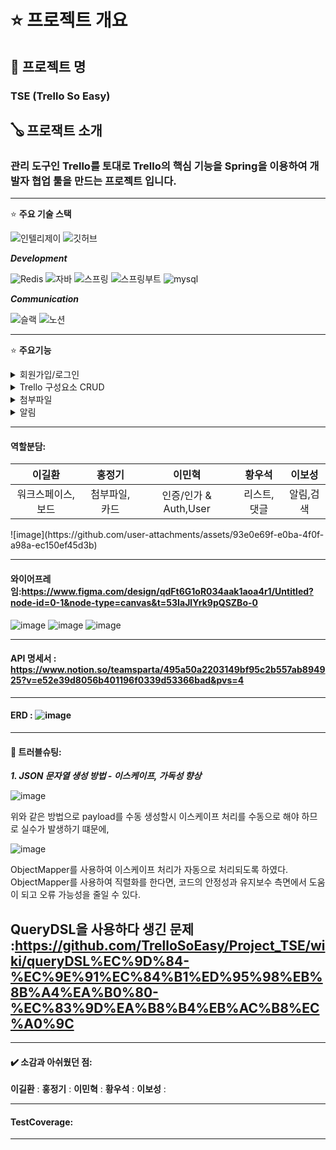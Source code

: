 # ⭐ 프로젝트 개요 

## 🧾 **프로젝트 명**

### TSE (Trello So Easy)

## 🪕 **프로잭트 소개**

### 관리 도구인 Trello를 토대로 Trello의 핵심 기능을 Spring을 이용하여 개발자 협업 툴을 만드는 프로젝트 입니다.
---

⭐ **주요 기술 스택**

![인텔리제이](https://img.shields.io/badge/IntelliJ_IDEA-000000.svg?style=for-the-badge&logo=intellij-idea&logoColor=white)
![깃허브](https://img.shields.io/badge/GitHub-100000?style=for-the-badge&logo=github&logoColor=white)

***Development***
    
![Redis](https://img.shields.io/badge/Redis-DC382D?style=for-the-badge&logo=redis&logoColor=white)
![자바](https://img.shields.io/badge/Java-ED8B00?style=for-the-badge&logo=openjdk&logoColor=white)
![스프링](https://img.shields.io/badge/Spring-6DB33F?style=for-the-badge&logo=spring&logoColor=white)
![스프링부트](https://img.shields.io/badge/Spring-6DB33F?style=for-the-badge&logo=springboot&logoColor=white)
![mysql](https://img.shields.io/badge/MySQL-00000F?style=for-the-badge&logo=mysql&logoColor=white) <p>
***Communication***

![슬랙](https://img.shields.io/badge/Slack-4A154B?style=for-the-badge&logo=slack&logoColor=white)
![노션](https://img.shields.io/badge/Notion-000000?style=for-the-badge&logo=notion&logoColor=white)

---

⭐ **주요기능**

<details>
<summary>회원가입/로그인</summary>

* 회원가입
* 회원 정보 수정
* 회원 탈퇴
* 멤버 등록

</details>

<details>
<summary>Trello 구성요소 CRUD</summary>

* 

</details>

<details>
<summary>첨부파일</summary>

* ## AWS를 이용한 첨부파일 저장
* AWS S3는 안정적이고 확장 가능한 클라우드 스토리지 서비스이다.
* 대용량 데이터를 쉽게 저장하고 관리할 수 있으며, 높은 가용성과 보안성 덕분에 많은 기업에서 파일 저장소로 사용한다.

* ## AWS 장 · 단점

### 장점

확장성: 사용량이 증가해도 성능 저하 없이 확장이 가능하다.  
가용성: S3는 높은 가용성을 제공하며, 데이터를 안전하게 백업하고 보관할 수 있다.  
비용 효율성: 사용한 만큼만 요금을 지불하는 Pay-as-you-go 모델로 운영된다.  
보안: 다양한 암호화 및 접근 제어 기능을 통해 데이터를 안전하게 보호한다.  
통합성: 다른 AWS 서비스와 쉽게 통합되어 기능 확장이 용이하다.

### 단점

초기 설정 복잡성: IAM(Identity and Access Management) 등 보안 설정이 복잡할 수 있다.  
비용 관리 어려움: 사용량이 많아질수록 비용이 증가할 수 있어 관리가 필요하다.  

### AWS를 선택한 이유  
가용성과 확장성이 뛰어나 대규모 파일 저장에 적합하다. 또한, AWS SDK를 사용하여 Spring Boot 애플리케이션과 쉽게 통합할 수 있어 개발 시간과 유지보수에 효율적이다. 높은 보안성을 제공해 사용자가
안심하고 데이터를 저장할 수 있다.

### 구현코드
S3에 파일을 업로드하기 위해 AmazonS3 객체를 사용하여 파일을 저장하고, 업로드된 파일의 URL을 데이터베이스에 저장하는 구조로 구현했다. 파일 확장자와 크기를 체크하는 로직을 통해 보안성을 높였고, 최대
파일 크기를 5MB로 제한했다.
```
 public File uploadFiles(Long sourceId, List<MultipartFile> files, FileEnum fileFolder) throws IOException {

        // 지원되는 파일 확장자 리스트
        List<String> allowedFileTypes = Arrays.asList("image/jpeg", "image/png", "application/pdf", "text/csv");
        // 최대 파일 크기: 5MB
        long maxFileSize = 5 * 1024 * 1024;

        for (MultipartFile file : files) {


            if (file.getSize() > maxFileSize) {
                throw new ApiException(ErrorStatus._FILE_SIZE_OVER_ERROR);
            }

            // 파일 형식 체크
            if (!allowedFileTypes.contains(file.getContentType())) {
                throw new ApiException(ErrorStatus._FILE_TYPE_MISS_MATCH);
            }

            String fileName = generateFileName(file);
            String fileKey = fileFolder + "/" + fileName;

            ObjectMetadata metadata = new ObjectMetadata();
            metadata.setContentLength(file.getSize());
            metadata.setContentType(file.getContentType());

            try (InputStream inputStream = file.getInputStream()) {
                PutObjectRequest putObjectRequest = new PutObjectRequest(bucketName, fileKey, inputStream, metadata);
                amazonS3.putObject(putObjectRequest);
            }
            String url = amazonS3.getUrl(bucketName, fileKey).toString();
            File image = File.of(url, sourceId, fileFolder);
            fileRepository.save(image);
        }
        return null;
    }


    private String generateFileName(MultipartFile file) {
        return UUID.randomUUID().toString() + "-" + file.getOriginalFilename().replace(" ", "_");
    }
```

### 설명:
uploadFiles 메서드는 파일을 업로드하는 핵심 기능이다.  
파일 형식과 크기를 먼저 확인한다.  
파일 이름은 UUID로 고유하게 생성한다.  
AWS S3에 파일을 업로드한 후, 파일의 URL을 받아온다.  
최종적으로 파일 정보를 데이터베이스에 저장한다.  
이 과정에서 S3 버킷의 이름과 업로드할 파일 폴더를 조합하여 fileKey를 생성하며, 이 키를 통해 나중에 파일을 검색하거나 삭제할 수 있다.  


</details>

<details>
<summary>알림</summary>




    public void notifyMemberAdded(MemberAddedNotificationRequestDto memberAddedNotificationRequestDto) {
        String message = String.format("%s님이 워크스페이스에 입장하셨습니다.. WorkSpace ID : %d", memberAddedNotificationRequestDto.getNickname(),
                memberAddedNotificationRequestDto.getWorkSpaceId()
        );
        discordSender.sendNotification(message);
    }
    

    
```

@Component
@AllArgsConstructor
public class DiscordNotificationSender implements NotificationSender {

    private final RestTemplate restTemplate;
    private final ObjectMapper objectMapper;
    private final String discordWebhookUrl =
            "https://discordapp.com/api/webhooks/1295553870671646791/ETFI6_Nw2-87wzm7iXl1-tG36OBOgXbO5fV1E6EwXXriNMGJ0ky92rajvpRfwCmA4PyC";
//    private static final Logger logger = LoggerFactory.getLogger(DiscordNotificationSender.class);



    public ApiResponse sendNotification(String message) {

        Map<String, String> payloadMap = new HashMap<>();
        payloadMap.put("content", message);
        String payload;
        try {
            // ObjectMapper를 사용하여 Map을 JSON 문자열로 변환
            payload = objectMapper.writeValueAsString(payloadMap);
        } catch (JsonProcessingException e) {
            return ApiResponse.createError("메시지 변환에 실패하였습니다.", 500);
        }
        // http 헤더 설정
        HttpHeaders headers = new HttpHeaders();
        headers.setContentType(MediaType.APPLICATION_JSON);

        // http 요청본문, 헤더를 포함한  httpEntity 생성
        HttpEntity<String> request = new HttpEntity<>(payload, headers);

        try {
            restTemplate.postForObject(discordWebhookUrl, request, String.class);
//            logger.info("알림이 성공적으로 전송되었습니다: {}", message);
            return ApiResponse.createSuccess("알림이 성공적으로 전송되었습니다.", 200, message);
        } catch (RestClientException e) {
//            logger.error("알림 전송 실패 : {}", e.getMessage());
            return ApiResponse.createError("알림 전송에 실패하였습니다.", 500);
        }
    }
}
```


### 설명 :
중요 이벤트에 대한 변경이 이루어진 서비스 로직에 알림을 호출하도록 로직을 통해서, NotificationService의 로직의 메서드를 통해 해당 URL로 실시간 알림이 전송되는 기능

</details>




----
#### 역할분담:
|                 이길환                  |                 홍정기                  |                   이민혁                    |                     황우석                      |                       이보성                        |
|:------------------------------------:|:------------------------------------:|:----------------------------------------:|:--------------------------------------------:|:------------------------------------------------:|
| 워크스페이스, 보드 | 첨부파일, 카드 | 인증/인가 & Auth,User | 리스트,댓글 | 알림,검색 |


</details>
![image](https://github.com/user-attachments/assets/93e0e69f-e0ba-4f0f-a98a-ec150ef45d3b)


----
#### 와이어프레임:https://www.figma.com/design/qdFt6G1oR034aak1aoa4r1/Untitled?node-id=0-1&node-type=canvas&t=53IaJlYrk9pQSZBo-0
![image](https://github.com/user-attachments/assets/1dc14442-9824-4f50-bec5-6f8420bce43a)
![image](https://github.com/user-attachments/assets/02e4dd06-f83a-4c13-9ef3-274e89f1eaa8)
![image](https://github.com/user-attachments/assets/9910e226-0296-4ad4-9c3b-7cb993a45f0a)

----

#### API 명세서 : https://www.notion.so/teamsparta/495a50a2203149bf95c2b557ab894925?v=e52e39d8056b401196f0339d53366bad&pvs=4


----
#### ERD : ![image](https://github.com/user-attachments/assets/9ae15151-9c43-4af9-b10e-3898f6f9414e)


----
#### 📢 트러블슈팅:
***1. JSON 문자열 생성 방법 - 이스케이프, 가독성 향상***

   ![image](https://github.com/user-attachments/assets/c0c32fd2-6108-4bd5-a6a9-140b94ec9b70)
   
   위와 같은 방법으로 payload를 수동 생성할시 이스케이프 처리를 수동으로 해야 하므로 실수가 발생하기 떄문에,

   ![image](https://github.com/user-attachments/assets/a10368c6-777c-448c-b618-df1020c129da)

   ObjectMapper를 사용하여 이스케이프 처리가 자동으로 처리되도록 하였다.
   ObjectMapper를 사용하여 직렬화를 한다면, 코드의 안정성과 유지보수 측면에서 도움이 되고 오류 가능성을 줄일 수 있다.

## QueryDSL을 사용하다 생긴 문제 :https://github.com/TrelloSoEasy/Project_TSE/wiki/queryDSL%EC%9D%84-%EC%9E%91%EC%84%B1%ED%95%98%EB%8B%A4%EA%B0%80-%EC%83%9D%EA%B8%B4%EB%AC%B8%EC%A0%9C

----
#### ✔️ 소감과 아쉬웠던 점:
**이길환** : 
**홍정기** :
**이민혁** : 
**황우석** : 
**이보성** :

----

#### TestCoverage:


----







